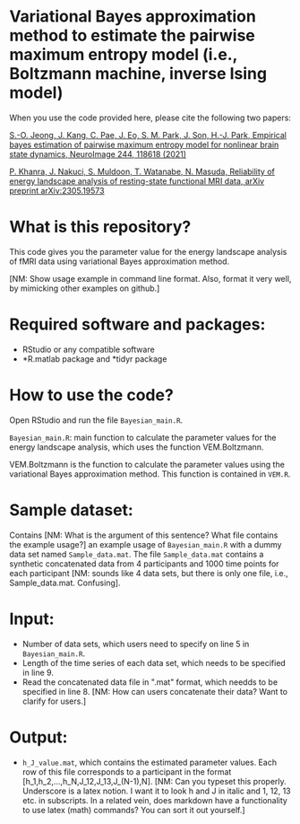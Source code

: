# Variational Bayes approximation method to estimate the pairwise maximum entropy model (i.e., Boltzmann machine, inverse Ising model)

When you use the code provided here, please cite the following two papers:

[S.-O. Jeong, J. Kang, C. Pae, J. Eo, S. M. Park, J. Son, H.-J. Park, Empirical bayes estimation of pairwise maximum entropy model for nonlinear brain state dynamics, NeuroImage 244, 118618 (2021)](https://doi.org/10.1016/j.neuroimage.2021.118618)

[P. Khanra, J. Nakuci, S. Muldoon, T. Watanabe, N. Masuda, Reliability of energy landscape analysis of resting-state functional MRI data, arXiv preprint arXiv:2305.19573](https://arxiv.org/pdf/2305.19573.pdf)

# What is this repository?
This code gives you the parameter value for the energy landscape analysis of fMRI data using variational Bayes approximation method.

[NM: Show usage example in command line format. Also, format it very well, by mimicking other examples on github.]

# Required software and packages:

- RStudio or any compatible software
- *R.matlab package and *tidyr package

# How to use the code?

Open RStudio and run the file `Bayesian_main.R`.

`Bayesian_main.R`: main function to calculate the parameter values for the energy landscape analysis, which uses the function VEM.Boltzmann.

VEM.Boltzmann is the function to calculate the parameter values using the variational Bayes approximation method. This function is contained in `VEM.R`.

# Sample dataset:
Contains [NM: What is the argument of this sentence? What file contains the example usage?] an example usage of `Bayesian_main.R` with a dummy data set named `Sample_data.mat`. The file `Sample_data.mat` contains a synthetic concatenated data from 4 participants and 1000 time points for each participant [NM: sounds like 4 data sets, but there is only one file, i.e., Sample_data.mat. Confusing].

# Input:
- Number of data sets, which users need to specify on line 5 in `Bayesian_main.R`.
- Length of the time series of each data set, which needs to be specified in line 9.
- Read the concatenated data file in ".mat" format, which needds to be specified in line 8. [NM: How can users concatenate their data? Want to clarify for users.]

# Output:
- `h_J_value.mat`, which contains the estimated parameter values. Each row of this file corresponds to a participant in the format [h_1,h_2,...,h_N,J_12,J_13,J_(N-1),N]. [NM: Can you typeset this properly. Underscore is a latex notion. I want it to look h and J in italic and 1, 12, 13 etc. in subscripts. In a related vein, does markdown have a functionality to use latex (math) commands? You can sort it out yourself.]

